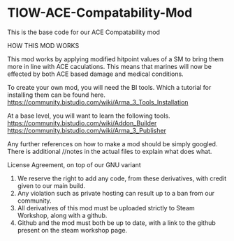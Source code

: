 # TIOW-ACE-Compatability-Mod
This is the base code for our ACE Compatability mod

HOW THIS MOD WORKS

This mod works by applying modified hitpoint values of a SM to bring them more in line with ACE caculations. This means that marines will now be effected by both ACE based damage and medical conditions.

To create your own mod, you will need the BI tools. Which a tutorial for installing them can be found here. 
https://community.bistudio.com/wiki/Arma_3_Tools_Installation

At a base level, you will want to learn the following tools.
https://community.bistudio.com/wiki/Addon_Builder
https://community.bistudio.com/wiki/Arma_3_Publisher

Any further references on how to make a mod should be simply googled. There is additional //notes in the actual files to explain what does what.

License Agreement, on top of our GNU variant
1. We reserve the right to add any code, from these derivatives, with credit given to our main build.
2. Any violation such as private hosting can result up to a ban from our community.
3. All derivatives of this mod must be uploaded strictly to Steam Workshop, along with a github.
4. Github and the mod must both be up to date, with a link to the github present on the steam workshop page.
